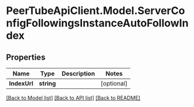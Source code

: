 # PeerTubeApiClient.Model.ServerConfigFollowingsInstanceAutoFollowIndex

## Properties

Name | Type | Description | Notes
------------ | ------------- | ------------- | -------------
**IndexUrl** | **string** |  | [optional] 

[[Back to Model list]](../README.md#documentation-for-models) [[Back to API list]](../README.md#documentation-for-api-endpoints) [[Back to README]](../README.md)


